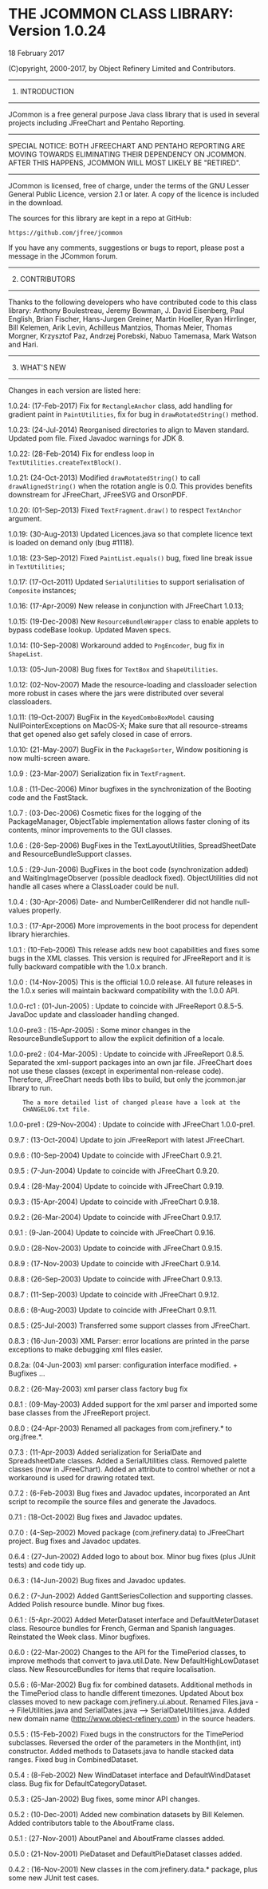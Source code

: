 THE JCOMMON CLASS LIBRARY: Version 1.0.24
=========================================

18 February 2017

(C)opyright, 2000-2017, by Object Refinery Limited and Contributors.

-----------------
1.  INTRODUCTION
-----------------
JCommon is a free general purpose Java class library that is used in
several projects including JFreeChart and Pentaho Reporting.

*****
SPECIAL NOTICE:  BOTH JFREECHART AND PENTAHO REPORTING ARE MOVING TOWARDS
ELIMINATING THEIR DEPENDENCY ON JCOMMON.  AFTER THIS HAPPENS, JCOMMON WILL
MOST LIKELY BE "RETIRED".
*****

JCommon is licensed, free of charge, under the terms of the GNU Lesser
General Public Licence, version 2.1 or later.  A copy of the licence is 
included in the download.

The sources for this library are kept in a repo at GitHub:

    https://github.com/jfree/jcommon

If you have any comments, suggestions or bugs to report, please post a
message in the JCommon forum.

-----------------
2.  CONTRIBUTORS
-----------------
Thanks to the following developers who have contributed code to this
class library:  Anthony Boulestreau, Jeremy Bowman, J. David
Eisenberg, Paul English, Brian Fischer, Hans-Jurgen Greiner, Martin Hoeller,
Ryan Hirrlinger, Bill Kelemen, Arik Levin, Achilleus Mantzios, Thomas Meier,
Thomas Morgner, Krzysztof Paz, Andrzej Porebski, Nabuo Tamemasa, Mark Watson
and Hari.

---------------
3.  WHAT'S NEW
---------------
Changes in each version are listed here:

1.0.24: (17-Feb-2017) Fix for `RectangleAnchor` class, add handling for gradient
                      paint in `PaintUtilities`, fix for bug in 
                      `drawRotatedString()` method.

1.0.23: (24-Jul-2014) Reorganised directories to align to Maven standard.
                      Updated pom file.  Fixed Javadoc warnings for JDK 8.

1.0.22: (28-Feb-2014) Fix for endless loop in `TextUtilities.createTextBlock()`.

1.0.21: (24-Oct-2013) Modified `drawRotatedString()` to call `drawAlignedString()`
                      when the rotation angle is 0.0.  This provides benefits
                      downstream for JFreeChart, JFreeSVG and OrsonPDF.

1.0.20: (01-Sep-2013) Fixed `TextFragment.draw()` to respect `TextAnchor` argument.

1.0.19: (30-Aug-2013) Updated Licences.java so that complete licence text is 
                      loaded on demand only (bug #1118).

1.0.18: (23-Sep-2012) Fixed `PaintList.equals()` bug, fixed line break issue in
                      `TextUtilities`;

1.0.17: (17-Oct-2011) Updated `SerialUtilities` to support serialisation of
                      `Composite` instances;

1.0.16: (17-Apr-2009) New release in conjunction with JFreeChart 1.0.13;

1.0.15: (19-Dec-2008) New `ResourceBundleWrapper` class to enable applets to
                      bypass codeBase lookup.  Updated Maven specs.

1.0.14: (10-Sep-2008) Workaround added to `PngEncoder`, bug fix in `ShapeList`.

1.0.13: (05-Jun-2008) Bug fixes for `TextBox` and `ShapeUtilities`.

1.0.12: (02-Nov-2007) Made the resource-loading and classloader selection more
        robust in cases where the jars were distributed over several
        classloaders.

1.0.11: (19-Oct-2007) BugFix in the `KeyedComboBoxModel` causing
        NullPointerExceptions on MacOS-X; Make sure that all resource-streams
        that get opened also get safely closed in case of errors.

1.0.10: (21-May-2007) BugFix in the `PackageSorter`, Window positioning is now
        multi-screen aware.

1.0.9 : (23-Mar-2007) Serialization fix in `TextFragment`.

1.0.8 : (11-Dec-2006) Minor bugfixes in the synchronization of the Booting code
        and the FastStack.

1.0.7 : (03-Dec-2006) Cosmetic fixes for the logging of the PackageManager,
        ObjectTable implementation allows faster cloning of its contents,
        minor improvements to the GUI classes.

1.0.6 : (26-Sep-2006) BugFixes in the TextLayoutUtilities, SpreadSheetDate and
        ResourceBundleSupport classes.

1.0.5 : (29-Jun-2006) BugFixes in the boot code (synchronization added) and
        WaitingImageObserver (possible deadlock fixed). ObjectUtilities
		did not handle all cases where a ClassLoader could be null.

1.0.4 : (30-Apr-2006) Date- and NumberCellRenderer did not handle null-values
        properly.

1.0.3 : (17-Apr-2006) More improvements in the boot process for dependent
        library hierarchies.

1.0.1 : (10-Feb-2006) This release adds new boot capabilities and fixes
        some bugs in the XML classes. This version is required for
        JFreeReport and it is fully backward compatible with the 1.0.x
        branch.

1.0.0 : (14-Nov-2005) This is the official 1.0.0 release.  All future
        releases in the 1.0.x series will maintain backward compatibility
        with the 1.0.0 API.

1.0.0-rc1 : (01-Jun-2005) : Update to coincide with JFreeReport 0.8.5-5.
        JavaDoc update and classloader handling changed.

1.0.0-pre3 : (15-Apr-2005) : Some minor changes in the ResourceBundleSupport
        to allow the explicit definition of a locale.

1.0.0-pre2 : (04-Mar-2005) : Update to coincide with JFreeReport 0.8.5.
        Separated the xml-support packages into an own jar file.
        JFreeChart does not use these classes (except in experimental
        non-release code). Therefore, JFreeChart needs both libs to
        build, but only the jcommon.jar library to run.

        The a more detailed list of changed please have a look at the
        CHANGELOG.txt file.

1.0.0-pre1 : (29-Nov-2004) : Update to coincide with JFreeChart 1.0.0-pre1.

0.9.7 : (13-Oct-2004) Update to join JFreeReport with latest JFreeChart.

0.9.6 : (10-Sep-2004) Update to coincide with JFreeChart 0.9.21.

0.9.5 : (7-Jun-2004) Update to coincide with JFreeChart 0.9.20.

0.9.4 : (28-May-2004) Update to coincide with JFreeChart 0.9.19.

0.9.3 : (15-Apr-2004) Update to coincide with JFreeChart 0.9.18.

0.9.2 : (26-Mar-2004) Update to coincide with JFreeChart 0.9.17.

0.9.1 : (9-Jan-2004) Update to coincide with JFreeChart 0.9.16.

0.9.0 : (28-Nov-2003) Update to coincide with JFreeChart 0.9.15.

0.8.9 : (17-Nov-2003) Update to coincide with JFreeChart 0.9.14.

0.8.8 : (26-Sep-2003) Update to coincide with JFreeChart 0.9.13.

0.8.7 : (11-Sep-2003) Update to coincide with JFreeChart 0.9.12.

0.8.6 : (8-Aug-2003) Update to coincide with JFreeChart 0.9.11.

0.8.5 : (25-Jul-2003) Transferred some support classes from JFreeChart.

0.8.3 : (16-Jun-2003) XML Parser: error locations are printed in the
        parse exceptions to make debugging xml files easier.

0.8.2a: (04-Jun-2003) xml parser: configuration interface modified.
	+ Bugfixes ...

0.8.2 : (26-May-2003) xml parser class factory bug fix

0.8.1 : (09-May-2003) Added support for the xml parser and imported
        some base classes from the JFreeReport project.

0.8.0 : (24-Apr-2003) Renamed all packages from com.jrefinery.*
        to org.jfree.*.

0.7.3 : (11-Apr-2003) Added serialization for SerialDate and
        SpreadsheetDate classes.  Added a SerialUtilities class.
        Removed palette classes (now in JFreeChart).  Added an
        attribute to control whether or not a workaround is used for
        drawing rotated text.

0.7.2 : (6-Feb-2003) Bug fixes and Javadoc updates, incorporated an
        Ant script to recompile the source files and generate the
        Javadocs.

0.7.1 : (18-Oct-2002) Bug fixes and Javadoc updates.

0.7.0 : (4-Sep-2002) Moved package (com.jrefinery.data) to JFreeChart
        project. Bug fixes and Javadoc updates.

0.6.4 : (27-Jun-2002) Added logo to about box. Minor bug fixes (plus
        JUnit tests) and code tidy up.

0.6.3 : (14-Jun-2002) Bug fixes and Javadoc updates.

0.6.2 : (7-Jun-2002) Added GanttSeriesCollection and supporting
        classes.  Added Polish resource bundle.  Minor bug fixes.

0.6.1 : (5-Apr-2002) Added MeterDataset interface and
        DefaultMeterDataset class. Resource bundles for French, German
        and Spanish languages. Reinstated the Week class.  Minor bugfixes.

0.6.0 : (22-Mar-2002) Changes to the API for the TimePeriod classes,
        to improve methods that convert to java.util.Date.  New
        DefaultHighLowDataset class.  New ResourceBundles for items
        that require localisation.

0.5.6 : (6-Mar-2002) Bug fix for combined datasets.  Additional
        methods in the TimePeriod class to handle different
        timezones. Updated About box classes moved to new package
        com.jrefinery.ui.about.  Renamed Files.java -->
        FileUtilities.java and SerialDates.java -->
        SerialDateUtilities.java.  Added new domain name
        (http://www.object-refinery.com) in the source headers.

0.5.5 : (15-Feb-2002) Fixed bugs in the constructors for the
        TimePeriod subclasses.  Reversed the order of the parameters
        in the Month(int, int) constructor.  Added methods to
        Datasets.java to handle stacked data ranges.  Fixed bug in
        CombinedDataset.

0.5.4 : (8-Feb-2002) New WindDataset interface and DefaultWindDataset
        class.  Bug fix for DefaultCategoryDataset.

0.5.3 : (25-Jan-2002) Bug fixes, some minor API changes.

0.5.2 : (10-Dec-2001) Added new combination datasets by Bill Kelemen.
        Added contributors table to the AboutFrame class.

0.5.1 : (27-Nov-2001) AboutPanel and AboutFrame classes added.

0.5.0 : (21-Nov-2001) PieDataset and DefaultPieDataset classes added.

0.4.2 : (16-Nov-2001) New classes in the com.jrefinery.data.* package,
        plus some new JUnit test cases.